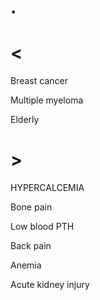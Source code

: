 # .

# <

Breast cancer

Multiple myeloma

Elderly

# >

HYPERCALCEMIA

Bone pain

Low blood PTH

Back pain

Anemia

Acute kidney injury
